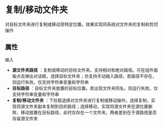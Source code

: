 # 复制/移动文件夹

对目标文件夹进行复制或移动至特定位置。效果实现同系统对文件夹的复制和剪切操作

## 属性

输入

- **源文件夹路径** ：复制或移动的目标文件夹。支持相对和绝对路径。可在组件面板点击弹出对话框，选择目标文件夹；亦支持手动输入路径，若路径不存在，则运行失败。仅支持字符串变量和字符串
- **目标路径** ：目标文件夹放置的目标位置。若出现文件夹同名，则运行失败。仅支持字符串变量和字符串
- **复制/移动文件夹** ：下拉框选择对文件夹进行复制或移动操作。选择复制，实现将源文件夹副本复制到目的路径；选择移动，实现将源文件夹在源位置删除，移动放置在目标路径，此时仅存在一个文件夹。两者差别在于源路径是否存留源文件夹

